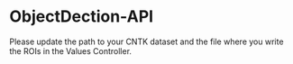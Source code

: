 # ObjectDection-API


Please update the path to your CNTK dataset and the file where you write the ROIs in the Values Controller.